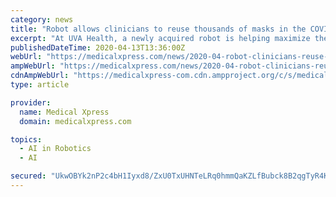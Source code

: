 ```yaml
---
category: news
title: "Robot allows clinicians to reuse thousands of masks in the COVID-19 fight"
excerpt: "At UVA Health, a newly acquired robot is helping maximize the life of some of the most critical personal protective equipment, or PPE, at a time when the surge of demand for such items has ..."
publishedDateTime: 2020-04-13T13:36:00Z
webUrl: "https://medicalxpress.com/news/2020-04-robot-clinicians-reuse-thousands-masks.html"
ampWebUrl: "https://medicalxpress.com/news/2020-04-robot-clinicians-reuse-thousands-masks.amp"
cdnAmpWebUrl: "https://medicalxpress-com.cdn.ampproject.org/c/s/medicalxpress.com/news/2020-04-robot-clinicians-reuse-thousands-masks.amp"
type: article

provider:
  name: Medical Xpress
  domain: medicalxpress.com

topics:
  - AI in Robotics
  - AI

secured: "UkwOBYk2nP2c4bH1Iyxd8/ZxU0TxUHNTeLRq0hmmQaKZLfBubck8B2qgTyR4KtUuu6ToXzG6JWwZ2TI6bXniiKupfPCrlvLvF3kBHNJQesJKGzY3QLYNa5gnryfwJofW4B/nyCgkih9lyArWkE5edEiEc1oLkR1pUebTXaNrXIQx6pDyGGsz2Cd2/84PBVCSuDnYW9VZv9TifCsrNLLREtEyrdU2YdplBsxvTh3wH+rmK6vV/UyIwEXzIL6iYnltqMX4Zr4hMMYRiU9CKlwwYeGYPmDwrZ6e0o6pErH2OsnsyTlQQ0qk9AuHQX0xNzCD;hN19wYvcTaf6U4uDa3XAUg=="
---
```


